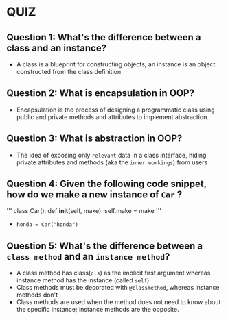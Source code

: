 # QUIZ
## Question 1: What's the difference between a class and an instance?
- A class is a blueprint for constructing objects; an instance is an object constructed from the class definition

## Question 2: What is encapsulation in OOP?
- Encapsulation is the process of designing a programmatic class using public and private methods and attributes to implement abstraction.

## Question 3: What is abstraction in OOP?
- The idea of exposing only `relevant` data in a class interface, hiding private attributes and methods (aka the `inner workings`) from users

## Question 4: Given the following code snippet, how do we make a new instance of `Car` ?
'''
class Car():
    def __init__(self, make):
        self.make = make
'''
- `honda = Car("honda")`

## Question 5: What's the difference between a `class method` and an `instance method`?
- A class method has class(`cls`) as the implicit first argument whereas instance method has the instance (called `self`)
- Class methods must be decorated with `@classmethod`, whereas instance methods don't
- Class methods are used when the method does not need to know about the specific instance; instance methods are the opposite.